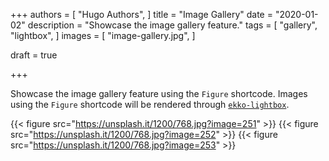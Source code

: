 +++
authors = [
    "Hugo Authors",
]
title = "Image Gallery"
date = "2020-01-02"
description = "Showcase the image gallery feature."
tags = [
    "gallery",
    "lightbox",
]
images = [
    "image-gallery.jpg",
]

draft = true

+++

Showcase the image gallery feature using the `Figure` shortcode. Images using the `Figure` shortcode will be rendered through [`ekko-lightbox`](https://ashleydw.github.io/lightbox/).
<!--more-->

{{< figure src="https://unsplash.it/1200/768.jpg?image=251" >}}
{{< figure src="https://unsplash.it/1200/768.jpg?image=252" >}}
{{< figure src="https://unsplash.it/1200/768.jpg?image=253" >}}
